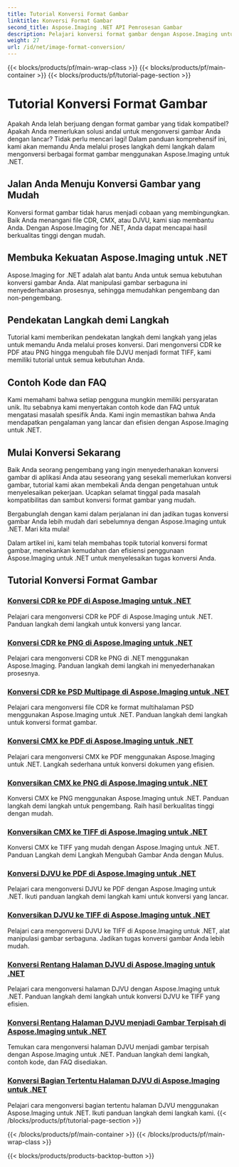 ```yaml
---
title: Tutorial Konversi Format Gambar
linktitle: Konversi Format Gambar
second_title: Aspose.Imaging .NET API Pemrosesan Gambar
description: Pelajari konversi format gambar dengan Aspose.Imaging untuk .NET. Konversi CDR, CMX, DJVU, dan lainnya dengan lancar. Panduan ahli untuk hasil sempurna
weight: 27
url: /id/net/image-format-conversion/
---
```


{{< blocks/products/pf/main-wrap-class >}}
{{< blocks/products/pf/main-container >}}
{{< blocks/products/pf/tutorial-page-section >}}

# Tutorial Konversi Format Gambar


Apakah Anda lelah berjuang dengan format gambar yang tidak kompatibel? Apakah Anda memerlukan solusi andal untuk mengonversi gambar Anda dengan lancar? Tidak perlu mencari lagi! Dalam panduan komprehensif ini, kami akan memandu Anda melalui proses langkah demi langkah dalam mengonversi berbagai format gambar menggunakan Aspose.Imaging untuk .NET.

## Jalan Anda Menuju Konversi Gambar yang Mudah

Konversi format gambar tidak harus menjadi cobaan yang membingungkan. Baik Anda menangani file CDR, CMX, atau DJVU, kami siap membantu Anda. Dengan Aspose.Imaging for .NET, Anda dapat mencapai hasil berkualitas tinggi dengan mudah.

## Membuka Kekuatan Aspose.Imaging untuk .NET

Aspose.Imaging for .NET adalah alat bantu Anda untuk semua kebutuhan konversi gambar Anda. Alat manipulasi gambar serbaguna ini menyederhanakan prosesnya, sehingga memudahkan pengembang dan non-pengembang.

## Pendekatan Langkah demi Langkah

Tutorial kami memberikan pendekatan langkah demi langkah yang jelas untuk memandu Anda melalui proses konversi. Dari mengonversi CDR ke PDF atau PNG hingga mengubah file DJVU menjadi format TIFF, kami memiliki tutorial untuk semua kebutuhan Anda.

## Contoh Kode dan FAQ

Kami memahami bahwa setiap pengguna mungkin memiliki persyaratan unik. Itu sebabnya kami menyertakan contoh kode dan FAQ untuk mengatasi masalah spesifik Anda. Kami ingin memastikan bahwa Anda mendapatkan pengalaman yang lancar dan efisien dengan Aspose.Imaging untuk .NET.

## Mulai Konversi Sekarang

Baik Anda seorang pengembang yang ingin menyederhanakan konversi gambar di aplikasi Anda atau seseorang yang sesekali memerlukan konversi gambar, tutorial kami akan membekali Anda dengan pengetahuan untuk menyelesaikan pekerjaan. Ucapkan selamat tinggal pada masalah kompatibilitas dan sambut konversi format gambar yang mudah.

Bergabunglah dengan kami dalam perjalanan ini dan jadikan tugas konversi gambar Anda lebih mudah dari sebelumnya dengan Aspose.Imaging untuk .NET. Mari kita mulai!

Dalam artikel ini, kami telah membahas topik tutorial konversi format gambar, menekankan kemudahan dan efisiensi penggunaan Aspose.Imaging untuk .NET untuk menyelesaikan tugas konversi Anda.

## Tutorial Konversi Format Gambar
### [Konversi CDR ke PDF di Aspose.Imaging untuk .NET](./convert-cdr-to-pdf/)
Pelajari cara mengonversi CDR ke PDF di Aspose.Imaging untuk .NET. Panduan langkah demi langkah untuk konversi yang lancar.
### [Konversi CDR ke PNG di Aspose.Imaging untuk .NET](./convert-cdr-to-png/)
Pelajari cara mengonversi CDR ke PNG di .NET menggunakan Aspose.Imaging. Panduan langkah demi langkah ini menyederhanakan prosesnya.
### [Konversi CDR ke PSD Multipage di Aspose.Imaging untuk .NET](./convert-cdr-to-psd-multipage/)
Pelajari cara mengonversi file CDR ke format multihalaman PSD menggunakan Aspose.Imaging untuk .NET. Panduan langkah demi langkah untuk konversi format gambar.
### [Konversi CMX ke PDF di Aspose.Imaging untuk .NET](./convert-cmx-to-pdf/)
Pelajari cara mengonversi CMX ke PDF menggunakan Aspose.Imaging untuk .NET. Langkah sederhana untuk konversi dokumen yang efisien.
### [Konversikan CMX ke PNG di Aspose.Imaging untuk .NET](./convert-cmx-to-png/)
Konversi CMX ke PNG menggunakan Aspose.Imaging untuk .NET. Panduan langkah demi langkah untuk pengembang. Raih hasil berkualitas tinggi dengan mudah.
### [Konversikan CMX ke TIFF di Aspose.Imaging untuk .NET](./convert-cmx-to-tiff/)
Konversi CMX ke TIFF yang mudah dengan Aspose.Imaging untuk .NET. Panduan Langkah demi Langkah Mengubah Gambar Anda dengan Mulus.
### [Konversi DJVU ke PDF di Aspose.Imaging untuk .NET](./convert-djvu-to-pdf/)
Pelajari cara mengonversi DJVU ke PDF dengan Aspose.Imaging untuk .NET. Ikuti panduan langkah demi langkah kami untuk konversi yang lancar.
### [Konversikan DJVU ke TIFF di Aspose.Imaging untuk .NET](./convert-djvu-to-tiff/)
Pelajari cara mengonversi DJVU ke TIFF di Aspose.Imaging untuk .NET, alat manipulasi gambar serbaguna. Jadikan tugas konversi gambar Anda lebih mudah.
### [Konversi Rentang Halaman DJVU di Aspose.Imaging untuk .NET](./convert-range-of-djvu-pages/)
Pelajari cara mengonversi halaman DJVU dengan Aspose.Imaging untuk .NET. Panduan langkah demi langkah untuk konversi DJVU ke TIFF yang efisien.
### [Konversi Rentang Halaman DJVU menjadi Gambar Terpisah di Aspose.Imaging untuk .NET](./convert-range-of-djvu-pages-to-separate-images/)
Temukan cara mengonversi halaman DJVU menjadi gambar terpisah dengan Aspose.Imaging untuk .NET. Panduan langkah demi langkah, contoh kode, dan FAQ disediakan.
### [Konversi Bagian Tertentu Halaman DJVU di Aspose.Imaging untuk .NET](./convert-specific-portion-of-djvu-page/)
Pelajari cara mengonversi bagian tertentu halaman DJVU menggunakan Aspose.Imaging untuk .NET. Ikuti panduan langkah demi langkah kami.
{{< /blocks/products/pf/tutorial-page-section >}}

{{< /blocks/products/pf/main-container >}}
{{< /blocks/products/pf/main-wrap-class >}}

{{< blocks/products/products-backtop-button >}}
